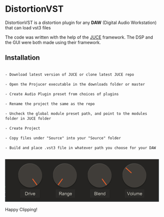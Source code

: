 # DistortionVST

DistortionVST is a distortion plugin for any **DAW** (Digital Audio Workstation) that can load vst3 files

The code was written with the help of the [JUCE][juce] framework. The DSP and the GUI were both made using their framework. 

## Installation 
```

- Download latest version of JUCE or clone latest JUCE repo

- Open the Projucer executable in the downloads folder or master 

- Create Audio Plugin preset from choices of plugins

- Rename the project the same as the repo 

- Uncheck the global module preset path, and point to the modules folder in JUCE folder

- Create Project 

- Copy files under "Source" into your "Source" folder 

- Build and place .vst3 file in whatever path you choose for your DAW


```

![](dvst.png)

Happy Clipping! 

[juce]: https://juce.com/

